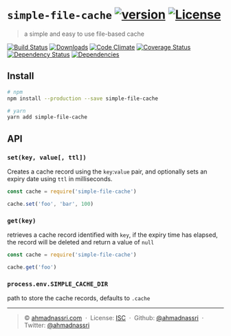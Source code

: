 # `simple-file-cache` [![version][npm-version]][npm-url] [![License][license-image]][license-url]

> a simple and easy to use file-based cache

[![Build Status][travis-image]][travis-url]
[![Downloads][npm-downloads]][npm-url]
[![Code Climate][codeclimate-quality]][codeclimate-url]
[![Coverage Status][codeclimate-coverage]][codeclimate-url]
[![Dependency Status][dependencyci-image]][dependencyci-url]
[![Dependencies][david-image]][david-url]

## Install

```bash
# npm
npm install --production --save simple-file-cache

# yarn
yarn add simple-file-cache
```

## API

### `set(key, value[, ttl])`

Creates a cache record using the `key`:`value` pair, and optionally sets an expiry date using `ttl` in milliseconds.

```js
const cache = require('simple-file-cache')

cache.set('foo', 'bar', 100)
```

### `get(key)`

retrieves a cache record identified with `key`, if the expiry time has elapsed, the record will be deleted and return a value of `null`

```js
const cache = require('simple-file-cache')

cache.get('foo')
```

### `process.env.SIMPLE_CACHE_DIR`

path to store the cache records, defaults to `.cache`

---
> :copyright: [ahmadnassri.com](https://www.ahmadnassri.com/)  · 
> License: [ISC][license-url]  · 
> Github: [@ahmadnassri](https://github.com/ahmadnassri)  · 
> Twitter: [@ahmadnassri](https://twitter.com/ahmadnassri)

[license-url]: http://choosealicense.com/licenses/isc/
[license-image]: https://img.shields.io/github/license/ahmadnassri/simple-file-cache.svg?style=flat-square

[travis-url]: https://travis-ci.org/ahmadnassri/simple-file-cache
[travis-image]: https://img.shields.io/travis/ahmadnassri/simple-file-cache.svg?style=flat-square

[npm-url]: https://www.npmjs.com/package/simple-file-cache
[npm-version]: https://img.shields.io/npm/v/simple-file-cache.svg?style=flat-square
[npm-downloads]: https://img.shields.io/npm/dm/simple-file-cache.svg?style=flat-square

[codeclimate-url]: https://codeclimate.com/github/ahmadnassri/simple-file-cache
[codeclimate-quality]: https://img.shields.io/codeclimate/github/ahmadnassri/simple-file-cache.svg?style=flat-square
[codeclimate-coverage]: https://img.shields.io/codeclimate/coverage/github/ahmadnassri/simple-file-cache.svg?style=flat-square

[david-url]: https://david-dm.org/ahmadnassri/simple-file-cache
[david-image]: https://img.shields.io/david/ahmadnassri/simple-file-cache.svg?style=flat-square

[dependencyci-url]: https://dependencyci.com/github/ahmadnassri/simple-file-cache
[dependencyci-image]: https://dependencyci.com/github/ahmadnassri/simple-file-cache/badge?style=flat-square
